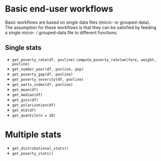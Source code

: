 # Basic end-user workflows
Basic workflows are based on single data files (micro- or grouped-data).
The assumption for these workflows is that they can be satisfied by feeding a 
single micro- / grouped-data file to different functions.

## Single stats
* `get_poverty_rate(df, povline)`
  `compute_poverty_rate(welfare, weight, povline)`
* `get_number_poor(df, povline, pop)`
* `get_poverty_gap(df, povline)`
* `get_poverty_severity(df, povline)`
* `get_watts_index(df, povline)`
* `get_mean(df)`
* `get_median(df)`
* `get_gini(df)`
* `get_polarization(df)`
* `get_mld(df)`
* `get_quantile(n = 10)`

# Multiple stats
* `get_distributional_stats()`
* `get_poverty_stats()`
